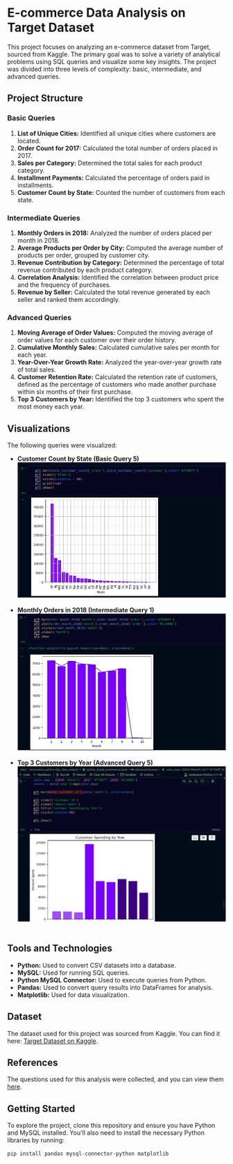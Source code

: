 # E-commerce Data Analysis on Target Dataset

This project focuses on analyzing an e-commerce dataset from Target, sourced from Kaggle. The primary goal was to solve a variety of analytical problems using SQL queries and visualize some key insights. The project was divided into three levels of complexity: basic, intermediate, and advanced queries.

## Project Structure

### Basic Queries
1. **List of Unique Cities:** Identified all unique cities where customers are located.
2. **Order Count for 2017:** Calculated the total number of orders placed in 2017.
3. **Sales per Category:** Determined the total sales for each product category.
4. **Installment Payments:** Calculated the percentage of orders paid in installments.
5. **Customer Count by State:** Counted the number of customers from each state.

### Intermediate Queries
1. **Monthly Orders in 2018:** Analyzed the number of orders placed per month in 2018.
2. **Average Products per Order by City:** Computed the average number of products per order, grouped by customer city.
3. **Revenue Contribution by Category:** Determined the percentage of total revenue contributed by each product category.
4. **Correlation Analysis:** Identified the correlation between product price and the frequency of purchases.
5. **Revenue by Seller:** Calculated the total revenue generated by each seller and ranked them accordingly.

### Advanced Queries
1. **Moving Average of Order Values:** Computed the moving average of order values for each customer over their order history.
2. **Cumulative Monthly Sales:** Calculated cumulative sales per month for each year.
3. **Year-Over-Year Growth Rate:** Analyzed the year-over-year growth rate of total sales.
4. **Customer Retention Rate:** Calculated the retention rate of customers, defined as the percentage of customers who made another purchase within six months of their first purchase.
5. **Top 3 Customers by Year:** Identified the top 3 customers who spent the most money each year.

## Visualizations
The following queries were visualized:
- **Customer Count by State (Basic Query 5)**<br/>
![Screenshot of the dashboard q1](image/q1.png)<br/><br/>
- **Monthly Orders in 2018 (Intermediate Query 1)**<br/>
![Screenshot of the dashboard q2](image/q2.png)<br/><br/>
- **Top 3 Customers by Year (Advanced Query 5)**<br/>
![Screenshot of the dashboard q3](image/q3.png)<br/><br/>

## Tools and Technologies
- **Python:** Used to convert CSV datasets into a database.
- **MySQL:** Used for running SQL queries.
- **Python MySQL Connector:** Used to execute queries from Python.
- **Pandas:** Used to convert query results into DataFrames for analysis.
- **Matplotlib:** Used for data visualization.

## Dataset
The dataset used for this project was sourced from Kaggle. You can find it here: [Target Dataset on Kaggle](https://www.kaggle.com/datasets/devarajv88/target-dataset?select=products.csv).

## References
The questions used for this analysis were collected, and you can view them [here](https://github.com/Ayushi0214/SQL-Python-Ecommerce-Project/blob/main/Questions.txt).

## Getting Started
To explore the project, clone this repository and ensure you have Python and MySQL installed. You'll also need to install the necessary Python libraries by running:

```bash
pip install pandas mysql-connector-python matplotlib
